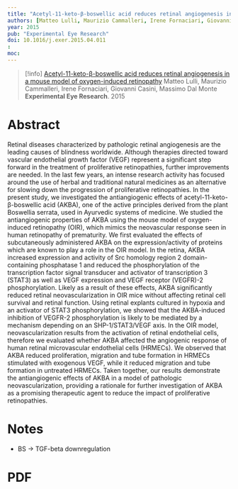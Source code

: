 ```yaml
---
title: "Acetyl-11-keto-β-boswellic acid reduces retinal angiogenesis in a mouse model of oxygen-induced retinopathy"
authors: [Matteo Lulli, Maurizio Cammalleri, Irene Fornaciari, Giovanni Casini, Massimo Dal Monte]
year: 2015
pub: "Experimental Eye Research"
doi: 10.1016/j.exer.2015.04.011
: 
moc: 
---
```

>[!info]
[Acetyl-11-keto-β-boswellic acid reduces retinal angiogenesis in a mouse model of oxygen-induced retinopathy](https://pubmed.ncbi.nlm.nih.gov//)
Matteo Lulli, Maurizio Cammalleri, Irene Fornaciari, Giovanni Casini, Massimo Dal Monte
**Experimental Eye Research**. 2015

# Abstract
Retinal diseases characterized by pathologic retinal angiogenesis are the leading causes of blindness worldwide. Although therapies directed toward vascular endothelial growth factor (VEGF) represent a significant step forward in the treatment of proliferative retinopathies, further improvements are needed. In the last few years, an intense research activity has focused around the use of herbal and traditional natural medicines as an alternative for slowing down the progression of proliferative retinopathies. In the present study, we investigated the antiangiogenic effects of acetyl-11-keto-β-boswellic acid (AKBA), one of the active principles derived from the plant Boswellia serrata, used in Ayurvedic systems of medicine. We studied the antiangiogenic properties of AKBA using the mouse model of oxygen-induced retinopathy (OIR), which mimics the neovascular response seen in human retinopathy of prematurity. We first evaluated the effects of subcutaneously administered AKBA on the expression/activity of proteins which are known to play a role in the OIR model. In the retina, AKBA increased expression and activity of Src homology region 2 domain-containing phosphatase 1 and reduced the phosphorylation of the transcription factor signal transducer and activator of transcription 3 (STAT3) as well as VEGF expression and VEGF receptor (VEGFR)-2 phosphorylation. Likely as a result of these effects, AKBA significantly reduced retinal neovascularization in OIR mice without affecting retinal cell survival and retinal function. Using retinal explants cultured in hypoxia and an activator of STAT3 phosphorylation, we showed that the AKBA-induced inhibition of VEGFR-2 phosphorylation is likely to be mediated by a mechanism depending on an SHP-1/STAT3/VEGF axis. In the OIR model, neovascularization results from the activation of retinal endothelial cells, therefore we evaluated whether AKBA affected the angiogenic response of human retinal microvascular endothelial cells (HRMECs). We observed that AKBA reduced proliferation, migration and tube formation in HRMECs stimulated with exogenous VEGF, while it reduced migration and tube formation in untreated HRMECs. Taken together, our results demonstrate the antiangiogenic effects of AKBA in a model of pathologic neovascularization, providing a rationale for further investigation of AKBA as a promising therapeutic agent to reduce the impact of proliferative retinopathies.

# Notes
- BS → TGF-beta downregulation

# PDF

